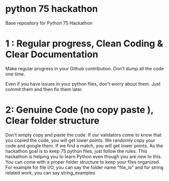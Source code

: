 # python 75 hackathon
Base repository for Python 75 Hackathon

# 1 : Regular progress, Clean Coding & Clear Documentation
Make regular progress in your Github contribution. Don't dump all the code one time. 

Even if you have issues in your python files, don't worry about them. Just commit them and then fix them later.

# 2: Genuine Code (no copy paste ), Clear folder structure
Don't simply copy and paste the code. If our validators come to know that you copied the code, you will get lower points.
We randomly copy your code and google them. If we find a match, you will get lower points.
As the hackathon goal is to keep 75 python files, just follow the rules. This hackathon is helping you to learn Python even though you are new to this.
You can come with a proper folder structure to keep your files organized. For example for file I/O, you can say the folder name "file_io" and for string related work, you can say string_examples
